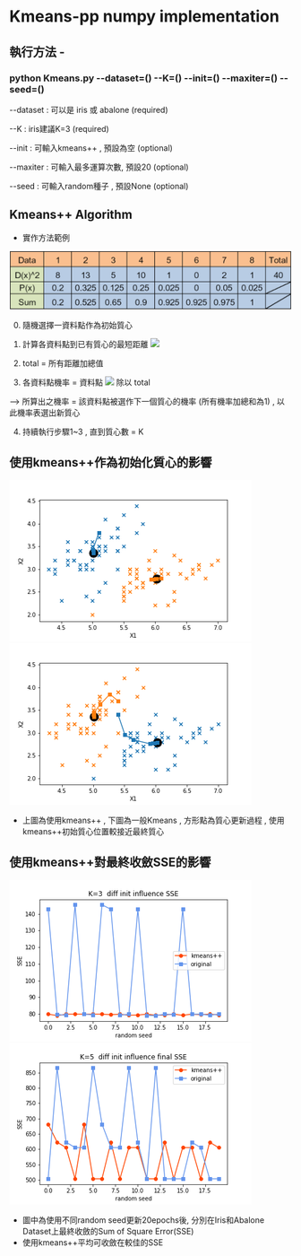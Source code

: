 # Kmeans-pp numpy implementation

## 執行方法 - 
### python Kmeans.py --dataset=() --K=() --init=() --maxiter=() --seed=()  


--dataset : 可以是 iris 或 abalone      (required)

--K : iris建議K=3                      (required)

--init : 可輸入kmeans++ , 預設為空      (optional)

--maxiter : 可輸入最多運算次數, 預設20   (optional)

--seed : 可輸入random種子 , 預設None    (optional)

## Kmeans++ Algorithm
* 實作方法範例

![Alt text](/images/kmeans++_example.png)

0. 隨機選擇一資料點作為初始質心

1. 計算各資料點到已有質心的最短距離 <img src="http://chart.googleapis.com/chart?cht=tx&chl= $$ {D(x)}^2 $$" style="border:none;">

2. total = 所有距離加總值

3. 各資料點機率 = 資料點 <img src="http://chart.googleapis.com/chart?cht=tx&chl= $$ {D(x)}^2 $$" style="border:none;"> 除以 total

--> 所算出之機率 = 該資料點被選作下一個質心的機率 (所有機率加總和為1) , 以此機率表選出新質心

4. 持續執行步驟1~3 , 直到質心數 = K

## 使用kmeans++作為初始化質心的影響
![Alt text](/images/iris_kmenas++.png) ![Alt text](/images/iris_origin.png)
* 上圖為使用kmeans++ , 下圖為一般Kmeans , 方形點為質心更新過程 , 使用kmeans++初始質心位置較接近最終質心

## 使用kmeans++對最終收斂SSE的影響
![Alt text](/images/iris_SSE.png) ![Alt text](/images/abalone_SSE.png)
* 圖中為使用不同random seed更新20epochs後, 分別在Iris和Abalone Dataset上最終收斂的Sum of Square Error(SSE)
* 使用kmeans++平均可收斂在較佳的SSE
